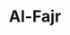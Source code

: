 ---
title: "Al-Fajr"
arabic: "الفجر"
no: 89
arabic_no: ٨٩
ayah: 30
slug: al-fajr
prev: al-gasyiyah
next: al-balad
---